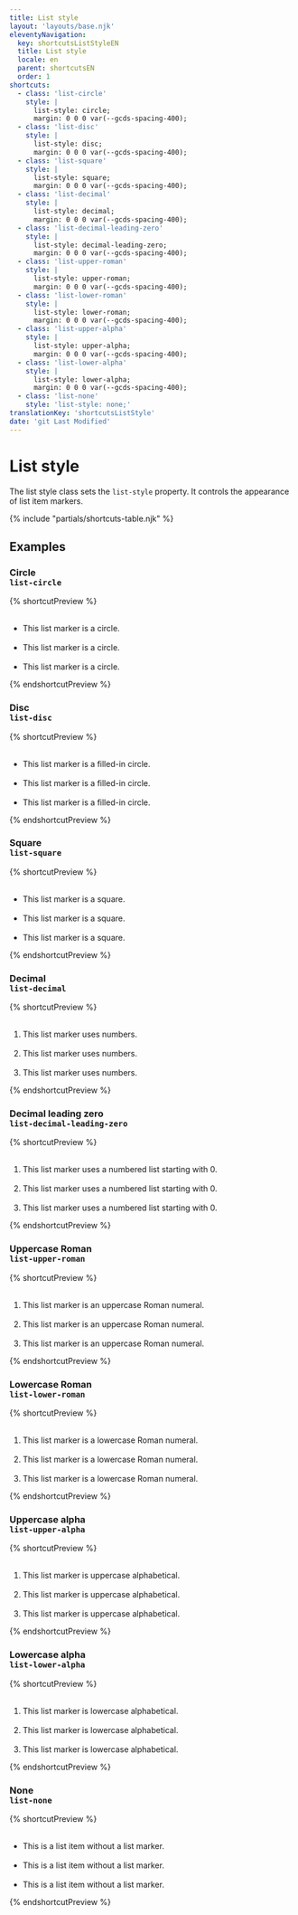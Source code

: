```yaml
---
title: List style
layout: 'layouts/base.njk'
eleventyNavigation:
  key: shortcutsListStyleEN
  title: List style
  locale: en
  parent: shortcutsEN
  order: 1
shortcuts:
  - class: 'list-circle'
    style: |
      list-style: circle;
      margin: 0 0 0 var(--gcds-spacing-400);
  - class: 'list-disc'
    style: |
      list-style: disc;
      margin: 0 0 0 var(--gcds-spacing-400);
  - class: 'list-square'
    style: |
      list-style: square;
      margin: 0 0 0 var(--gcds-spacing-400);
  - class: 'list-decimal'
    style: |
      list-style: decimal;
      margin: 0 0 0 var(--gcds-spacing-400);
  - class: 'list-decimal-leading-zero'
    style: |
      list-style: decimal-leading-zero;
      margin: 0 0 0 var(--gcds-spacing-400);
  - class: 'list-upper-roman'
    style: |
      list-style: upper-roman;
      margin: 0 0 0 var(--gcds-spacing-400);
  - class: 'list-lower-roman'
    style: |
      list-style: lower-roman;
      margin: 0 0 0 var(--gcds-spacing-400);
  - class: 'list-upper-alpha'
    style: |
      list-style: upper-alpha;
      margin: 0 0 0 var(--gcds-spacing-400);
  - class: 'list-lower-alpha'
    style: |
      list-style: lower-alpha;
      margin: 0 0 0 var(--gcds-spacing-400);
  - class: 'list-none'
    style: 'list-style: none;'
translationKey: 'shortcutsListStyle'
date: 'git Last Modified'
---
```


# List style

The list style class sets the `list-style` property. It controls the appearance of list item markers.

{% include "partials/shortcuts-table.njk" %}

## Examples

### Circle<br/>`list-circle`

{% shortcutPreview %}

<ul class="list-circle">
  <li>This list marker is a circle.</li>
  <li>This list marker is a circle.</li>
  <li>This list marker is a circle.</li>
</ul>
{% endshortcutPreview %}

### Disc<br/>`list-disc`

{% shortcutPreview %}

<ul class="list-disc">
  <li>This list marker is a filled-in circle.</li>
  <li>This list marker is a filled-in circle.</li>
  <li>This list marker is a filled-in circle.</li>
</ul>
{% endshortcutPreview %}

### Square<br/>`list-square`

{% shortcutPreview %}

<ul class="list-square">
  <li>This list marker is a square.</li>
  <li>This list marker is a square.</li>
  <li>This list marker is a square.</li>
</ul>
{% endshortcutPreview %}

### Decimal<br/>`list-decimal`

{% shortcutPreview %}

<ol class="list-decimal">
  <li>This list marker uses numbers.</li>
  <li>This list marker uses numbers.</li>
  <li>This list marker uses numbers.</li>
</ol>
{% endshortcutPreview %}

### Decimal leading zero<br/>`list-decimal-leading-zero`

{% shortcutPreview %}

<ol class="list-decimal-leading-zero">
  <li>This list marker uses a numbered list starting with 0.</li>
  <li>This list marker uses a numbered list starting with 0.</li>
  <li>This list marker uses a numbered list starting with 0.</li>
</ol>
{% endshortcutPreview %}

### Uppercase Roman<br/>`list-upper-roman`

{% shortcutPreview %}

<ol class="list-upper-roman">
  <li>This list marker is an uppercase Roman numeral.</li>
  <li>This list marker is an uppercase Roman numeral.</li>
  <li>This list marker is an uppercase Roman numeral.</li>
</ol>
{% endshortcutPreview %}

### Lowercase Roman<br/>`list-lower-roman`

{% shortcutPreview %}

<ol class="list-lower-roman">
  <li>This list marker is a lowercase Roman numeral.</li>
  <li>This list marker is a lowercase Roman numeral.</li>
  <li>This list marker is a lowercase Roman numeral.</li>
</ol>
{% endshortcutPreview %}

### Uppercase alpha<br/>`list-upper-alpha`

{% shortcutPreview %}

<ol class="list-upper-alpha">
  <li>This list marker is uppercase alphabetical.</li>
  <li>This list marker is uppercase alphabetical.</li>
  <li>This list marker is uppercase alphabetical.</li>
</ol>
{% endshortcutPreview %}

### Lowercase alpha<br/>`list-lower-alpha`

{% shortcutPreview %}

<ol class="list-lower-alpha">
  <li>This list marker is lowercase alphabetical.</li>
  <li>This list marker is lowercase alphabetical.</li>
  <li>This list marker is lowercase alphabetical.</li>
</ol>
{% endshortcutPreview %}

### None<br/>`list-none`

{% shortcutPreview %}

<ul class="list-none">
  <li>This is a list item without a list marker.</li>
  <li>This is a list item without a list marker.</li>
  <li>This is a list item without a list marker.</li>
</ul>
{% endshortcutPreview %}

